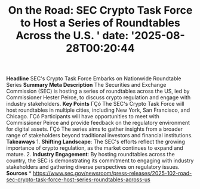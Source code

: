 ﻿---
title: "  On the Road: SEC Crypto Task Force to Host a Series of Roundtables Across the U.S.
'
date: '2025-08-28T00:20:44"
category: "Markets"
summary: ""
slug: "  on the road sec crypto task force to host a series of roun"
source_urls:
  - "https://www.sec.gov/newsroom/press-releases/2025-102-road-sec-crypto-task-force-host-series-roundtables-across-us"
seo:
  title: "  On the Road: SEC Crypto Task Force to Host a Series of Roundtables Across the U.S.
 | Hash n Hedge'
  description: '"
  keywords: ["news", "markets", "brief"]
---
**Headline** SEC's Crypto Task Force Embarks on Nationwide Roundtable Series  **Summary Meta Description** The Securities and Exchange Commission (SEC) is hosting a series of roundtables across the US, led by Commissioner Hester Peirce, to discuss crypto regulation and engage with industry stakeholders.  **Key Points**  ΓÇó The SEC's Crypto Task Force will host roundtables in multiple cities, including New York, San Francisco, and Chicago. ΓÇó Participants will have opportunities to meet with Commissioner Peirce and provide feedback on the regulatory environment for digital assets. ΓÇó The series aims to gather insights from a broader range of stakeholders beyond traditional investors and financial institutions.  **Takeaways**  1. **Shifting Landscape**: The SEC's efforts reflect the growing importance of crypto regulation, as the market continues to expand and mature. 2. **Industry Engagement**: By hosting roundtables across the country, the SEC is demonstrating its commitment to engaging with industry stakeholders and gathering diverse perspectives on regulatory issues.  **Sources** * https://www.sec.gov/newsroom/press-releases/2025-102-road-sec-crypto-task-force-host-series-roundtables-across-us 
